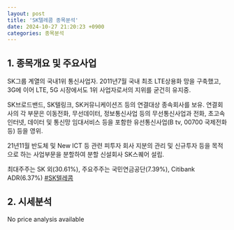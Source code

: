 ```yaml
---
layout: post
title: 'SK텔레콤 종목분석'
date: 2024-10-27 21:20:23 +0900
categories: 종목분석
---
```


## 1. 종목개요 및 주요사업

SK그룹 계열의 국내1위 통신사업자. 2011년7월 국내 최초 LTE상용화 망을 구축했고, 3G에 이어 LTE, 5G 시장에서도 1위 사업자로서의 지위를 굳건히 유지중. 

SK브로드밴드, SK텔링크, SK커뮤니케이션즈 등의 연결대상 종속회사를 보유. 연결회사의 각 부문은 이동전화, 무선데이터, 정보통신사업 등의 무선통신사업과 전화, 초고속인터넷, 데이터 및 통신망 임대서비스 등을 포함한 유선통신사업(B tv, 00700 국제전화 등) 등을 영위.

21년11월 반도체 및 New ICT 등 관련 피투자 회사 지분의 관리 및 신규투자 등을 목적으로 하는 사업부문을 분할하여 분할 신설회사 SK스퀘어 설립.

최대주주는 SK 외(30.61%), 주요주주는 국민연금공단(7.39%), Citibank ADR(6.37%)
[#SK텔레콤](#)

## 2. 시세분석

No price analysis available
